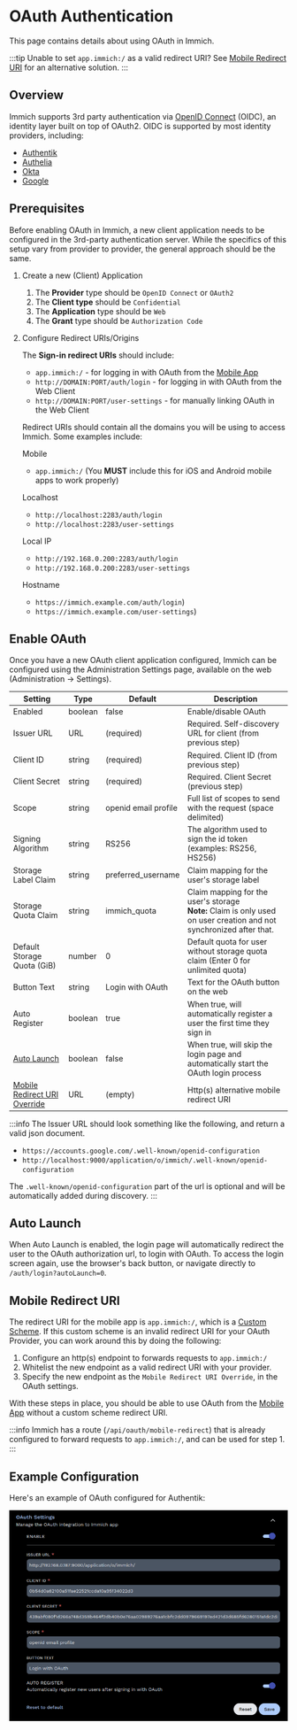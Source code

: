 # OAuth Authentication

This page contains details about using OAuth in Immich.

:::tip
Unable to set `app.immich:/` as a valid redirect URI? See [Mobile Redirect URI](#mobile-redirect-uri) for an alternative solution.
:::

## Overview

Immich supports 3rd party authentication via [OpenID Connect][oidc] (OIDC), an identity layer built on top of OAuth2. OIDC is supported by most identity providers, including:

- [Authentik](https://goauthentik.io/integrations/sources/oauth/#openid-connect)
- [Authelia](https://www.authelia.com/configuration/identity-providers/openid-connect/clients/)
- [Okta](https://www.okta.com/openid-connect/)
- [Google](https://developers.google.com/identity/openid-connect/openid-connect)

## Prerequisites

Before enabling OAuth in Immich, a new client application needs to be configured in the 3rd-party authentication server. While the specifics of this setup vary from provider to provider, the general approach should be the same.

1. Create a new (Client) Application

   1. The **Provider** type should be `OpenID Connect` or `OAuth2`
   2. The **Client type** should be `Confidential`
   3. The **Application** type should be `Web`
   4. The **Grant** type should be `Authorization Code`

2. Configure Redirect URIs/Origins

   The **Sign-in redirect URIs** should include:

   - `app.immich:/` - for logging in with OAuth from the [Mobile App](/docs/features/mobile-app.mdx)
   - `http://DOMAIN:PORT/auth/login` - for logging in with OAuth from the Web Client
   - `http://DOMAIN:PORT/user-settings` - for manually linking OAuth in the Web Client

   Redirect URIs should contain all the domains you will be using to access Immich. Some examples include:

   Mobile

   - `app.immich:/` (You **MUST** include this for iOS and Android mobile apps to work properly)

   Localhost

   - `http://localhost:2283/auth/login`
   - `http://localhost:2283/user-settings`

   Local IP

   - `http://192.168.0.200:2283/auth/login`
   - `http://192.168.0.200:2283/user-settings`

   Hostname

   - `https://immich.example.com/auth/login`)
   - `https://immich.example.com/user-settings`)

## Enable OAuth

Once you have a new OAuth client application configured, Immich can be configured using the Administration Settings page, available on the web (Administration -> Settings).

| Setting                                              | Type    | Default              | Description                                                                                                               |
| ---------------------------------------------------- | ------- | -------------------- | ------------------------------------------------------------------------------------------------------------------------- |
| Enabled                                              | boolean | false                | Enable/disable OAuth                                                                                                      |
| Issuer URL                                           | URL     | (required)           | Required. Self-discovery URL for client (from previous step)                                                              |
| Client ID                                            | string  | (required)           | Required. Client ID (from previous step)                                                                                  |
| Client Secret                                        | string  | (required)           | Required. Client Secret (previous step)                                                                                   |
| Scope                                                | string  | openid email profile | Full list of scopes to send with the request (space delimited)                                                            |
| Signing Algorithm                                    | string  | RS256                | The algorithm used to sign the id token (examples: RS256, HS256)                                                          |
| Storage Label Claim                                  | string  | preferred_username   | Claim mapping for the user's storage label                                                                                |
| Storage Quota Claim                                  | string  | immich_quota         | Claim mapping for the user's storage<br />**Note:** Claim is only used on user creation and not synchronized after that. |
| Default Storage Quota (GiB)                          | number  | 0                    | Default quota for user without storage quota claim (Enter 0 for unlimited quota)                                          |
| Button Text                                          | string  | Login with OAuth     | Text for the OAuth button on the web                                                                                      |
| Auto Register                                        | boolean | true                 | When true, will automatically register a user the first time they sign in                                                 |
| [Auto Launch](#auto-launch)                          | boolean | false                | When true, will skip the login page and automatically start the OAuth login process                                       |
| [Mobile Redirect URI Override](#mobile-redirect-uri) | URL     | (empty)              | Http(s) alternative mobile redirect URI                                                                                   |

:::info
The Issuer URL should look something like the following, and return a valid json document.

- `https://accounts.google.com/.well-known/openid-configuration`
- `http://localhost:9000/application/o/immich/.well-known/openid-configuration`

The `.well-known/openid-configuration` part of the url is optional and will be automatically added during discovery.
:::

## Auto Launch

When Auto Launch is enabled, the login page will automatically redirect the user to the OAuth authorization url, to login with OAuth. To access the login screen again, use the browser's back button, or navigate directly to `/auth/login?autoLaunch=0`.

## Mobile Redirect URI

The redirect URI for the mobile app is `app.immich:/`, which is a [Custom Scheme](https://developer.apple.com/documentation/xcode/defining-a-custom-url-scheme-for-your-app). If this custom scheme is an invalid redirect URI for your OAuth Provider, you can work around this by doing the following:

1. Configure an http(s) endpoint to forwards requests to `app.immich:/`
2. Whitelist the new endpoint as a valid redirect URI with your provider.
3. Specify the new endpoint as the `Mobile Redirect URI Override`, in the OAuth settings.

With these steps in place, you should be able to use OAuth from the [Mobile App](/docs/features/mobile-app.mdx) without a custom scheme redirect URI.

:::info
Immich has a route (`/api/oauth/mobile-redirect`) that is already configured to forward requests to `app.immich:/`, and can be used for step 1.
:::

## Example Configuration

Here's an example of OAuth configured for Authentik:

![OAuth Settings](./img/oauth-settings.png)

[oidc]: https://openid.net/connect/
